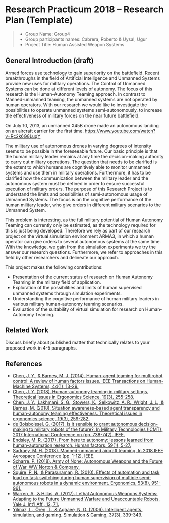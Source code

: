 # Research Practicum 2018 – Research Plan (Template)

> * Group Name: Group4
> * Group participants names: Cabrera, Roberto & Uysal, Ugur
> * Project Title: Human Assisted Weapon Systems

## General Introduction (draft)

Armed forces use technology to gain superiority on the battlefield.  Recent breakthroughs in the field of Artificial Intelligence and Unmanned Systems provide new uses for military operations.
The Control of Unmanned Systems can be done at different levels of autonomy. The focus of this research is the Human-Autonomy Teaming approach. In contrast to Manned-unmanned teaming, the unmanned systems are not operated by human operators. 
With our research we would like to investigate the possibilities to operate unmanned systems semi-autonomously, to increase the effectiveness of military forces on the near future battlefield.

On July 10, 2013, an unmanned X45B drone made an autonomous landing on an aircraft carrier for the first time.
https://www.youtube.com/watch?v=Rc2k6G8LuqY

The military use of autonomous drones in varying degrees of intensity seems to be possible in the foreseeable future.
Our basic principle is that the human military leader remains at any time the decision-making authority to carry out military operations.
The question that needs to be clarified is the extent to which humans are cognitively able to monitor unmanned systems and use them in military operations. 
Furthermore, it has to be clarified how the communication between the military leader and the autonomous system must be defined in order to ensure successful execution of military orders.
The purpose of this Research Project is to understand the limits and possibilities of semi-autonomous usage of Unmanned Systems. 
The focus is on the cognitive performance of the human military leader, who give orders in different military scenarios to the Unmanned System.

This problem is interesting, as the full military potential of Human Autonomy Teaming can currently only be estimated, as the technology required for this is just being developed.
Therefore we rely as part of our research project on the virtual simulation environment ARMA3, in which a human operator can give orders to several autonomous systems at the same time. With the knowledge, we gain from the simulation experiments we try the answer our research questions.
Furthermore, we refer to approaches in this field by other researchers and delineate our approach.

This project makes the following contributions:
* Presentation of the current status of research on Human Autonomy Teaming in the military field of application.
* Exploration of the possibilities and limits of human supervised unmanned systems through simulation experiments.
* Understanding the cognitive performance of human military leaders in various military human-autonomy teaming scenarios.
* Evaluation of the suitability of virtual simulation for research on Human-Autonomy Teaming.

## Related Work

Discuss briefly about published matter that technically relates to your proposed work in 4-5 paragraphs.

## References 

* [Chen, J. Y., & Barnes, M. J. (2014). Human–agent teaming for multirobot control: A review of human factors issues. IEEE Transactions on Human-Machine Systems, 44(1), 13-29.](https://ieeexplore.ieee.org/document/6697830/)
* [Chen, J. Y. (2018). Human-autonomy teaming in military settings. Theoretical Issues in Ergonomics Science, 19(3), 255-258.](https://www.tandfonline.com/doi/abs/10.1080/1463922X.2017.1397229)
* [Chen, J. Y., Lakhmani, S. G., Stowers, K., Selkowitz, A. R., Wright, J. L., & Barnes, M. (2018). Situation awareness-based agent transparency and human-autonomy teaming effectiveness. Theoretical issues in ergonomics science, 19(3), 259-282.](https://www.tandfonline.com/doi/abs/10.1080/1463922X.2017.1315750)
* [de Boisboissel, G. (2017). Is it sensible to grant autonomous decision-making to military robots of the future?. In Military Technologies (ICMT), 2017 International Conference on (pp. 738-742). IEEE.](https://ieeexplore.ieee.org/document/7988854/)
* [Endsley, M. R. (2017). From here to autonomy: lessons learned from human–automation research. Human factors, 59(1), 5-27.](http://journals.sagepub.com/doi/10.1177/0018720816681350)
* [Sadraey, M. H. (2018). Manned-unmanned aircraft teaming. In 2018 IEEE Aerospace Conference (pp. 1-12). IEEE.](https://ieeexplore.ieee.org/document/8396747/)
* [Scharre, P. (2018). Army of None: Autonomous Weapons and the Future of War. WW Norton & Company.](https://books.google.com/books?hl=de&lr=&id=sjMsDwAAQBAJ&oi=fnd&pg=PT7&dq=Army+of+None&ots=T8z0gGG0IW&sig=nIZIAWaqnNoPhMiFCTqo5gdNHeY#v=onepage&q=Army%20of%20None&f=false)
* [Squire, P. N., & Parasuraman, R. (2010). Effects of automation and task load on task switching during human supervision of multiple semi-autonomous robots in a dynamic environment. Ergonomics, 53(8), 951-961.](https://www.tandfonline.com/doi/full/10.1080/00140139.2010.489969)
* [Warren, A., & Hillas, A. (2017). Lethal Autonomous Weapons Systems: Adapting to the Future Unmanned Warfare and Unaccountable Robots. Yale J. Int'l Aff., 12, 71.](https://heinonline.org/HOL/LandingPage?handle=hein.journals/yaljoina12&div=12&id=&page=)
* [Yilmaz, L., Ören, T., & Aghaee, N. G. (2006). Intelligent agents, simulation, and gaming. Simulation & Gaming, 37(3), 339-349.](http://journals.sagepub.com/doi/abs/10.1177/1046878106289089)
